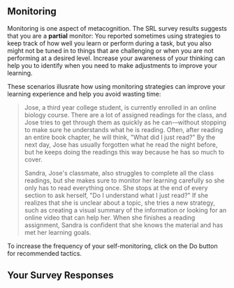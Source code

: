 ## Monitoring

Monitoring is one aspect of metacognition. The SRL survey results suggests that you are a **partial** monitor: You reported sometimes using strategies to keep track of how well you learn or perform during a task, but you also might not be tuned in to things that are challenging or when you are not performing at a desired level. Increase your awareness of your thinking can help you to identify when you  need to make adjustments to improve your learning. 

These scenarios illusrate how using monitoring strategies can improve your learning experience and help you avoid wasting time:

> Jose, a third year college student, is currently enrolled in an online biology course. There are a lot of assigned readings for the class, and Jose tries to get through them as quickly as he can-–without stopping to make sure he understands what he is reading. Often, after reading an entire book chapter, he will think, "What did I just read?" By the next day, Jose has usually forgotten what he read the night before, but he  keeps doing the readings this way because he has so much to cover. 
> 
> Sandra, Jose's classmate, also struggles to complete all the class readings, but she makes sure to monitor her learning carefully so she only has to read everything once. She stops at the end of every section to ask herself, "Do I understand what I just read?" If she realizes that she is unclear about a topic, she tries a new strategy, such as creating a visual summary of the information or looking for an online video that can help her. When she finishes a reading assignment, Sandra is confident that she knows the material and has met her learning goals.

To increase the frequency of your self-monitoring, click on the Do button for recommended tactics. 

## Your Survey Responses
